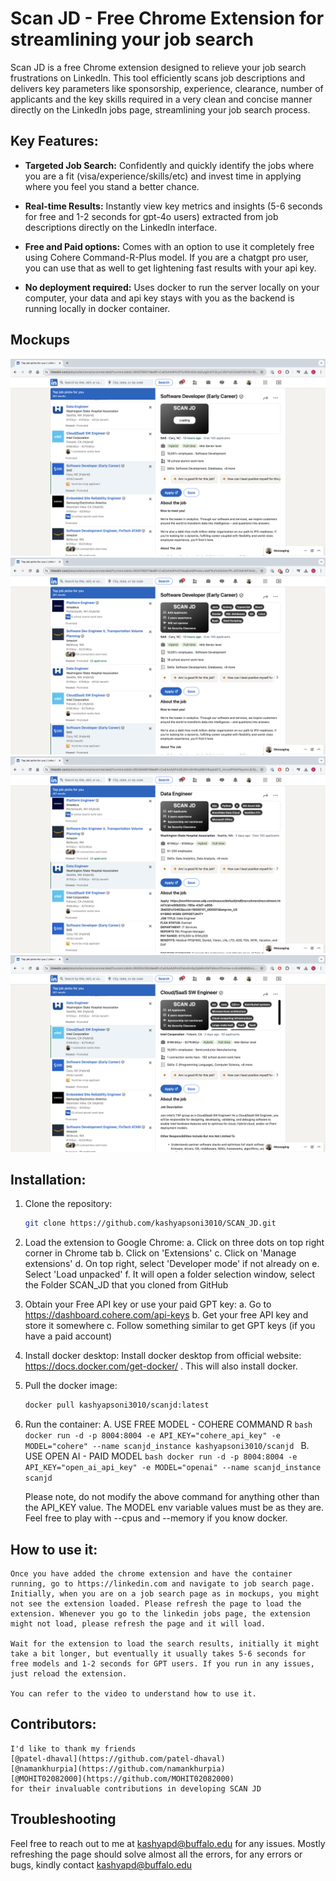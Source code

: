 # Scan JD - Free Chrome Extension for streamlining your job search

Scan JD is a free Chrome extension designed to relieve your job search frustrations on LinkedIn. This tool efficiently scans job descriptions and delivers key parameters like sponsorship, experience, clearance, number of applicants and the key skills required in a very clean and concise manner directly on the LinkedIn jobs page, streamlining your job search process.

## Key Features:

- **Targeted Job Search:** Confidently and quickly identify the jobs where you are a fit (visa/experience/skills/etc) and invest time in applying where you feel you stand a better chance.

- **Real-time Results:** Instantly view key metrics and insights (5-6 seconds for free and 1-2 seconds for gpt-4o users) extracted from job descriptions directly on the LinkedIn interface.

- **Free and Paid options:** Comes with an option to use it completely free using Cohere Command-R-Plus model. If you are a chatgpt pro user, you can use that as well to get lightening fast results with your api key. 

- **No deployment required:** Uses docker to run the server locally on your computer, your data and api key stays with you as the backend is running locally in docker container.

## Mockups

![Mockup 1](Mockups/im1.png)
![Mockup 2](Mockups/im2.png)
![Mockup 3](Mockups/im3.png)
![Mockup 4](Mockups/im4.png)

## Installation:

1. Clone the repository:
    ```bash
    git clone https://github.com/kashyapsoni3010/SCAN_JD.git
    ```

2. Load the extension to Google Chrome:
    a. Click on three dots on top right corner in Chrome tab
    b. Click on 'Extensions'
    c. Click on 'Manage extensions'
    d. On top right, select 'Developer mode' if not already on
    e. Select 'Load unpacked'
    f. It will open a folder selection window, select the Folder SCAN_JD that you cloned from GitHub

3. Obtain your Free API key or use your paid GPT key:
    a. Go to https://dashboard.cohere.com/api-keys
    b. Get your free API key and store it somewhere
    c. Follow something similar to get GPT keys (if you have a paid account)

3. Install docker desktop:
    Install docker desktop from official website: https://docs.docker.com/get-docker/ . This will also install docker.

4. Pull the docker image:
    ```bash
    docker pull kashyapsoni3010/scanjd:latest
    ```

5. Run the container:
    A. USE FREE MODEL - COHERE COMMAND R
        ```bash
        docker run -d -p 8004:8004 -e API_KEY="cohere_api_key" -e MODEL="cohere" --name scanjd_instance kashyapsoni3010/scanjd
        ```
    B. USE OPEN AI - PAID MODEL
        ```bash
        docker run -d -p 8004:8004 -e API_KEY="open_ai_api_key" -e MODEL="openai" --name scanjd_instance scanjd
        ```

    Please note, do not modify the above command for anything other than the API_KEY value. The MODEL env variable values must be as they are. Feel free to play with --cpus and --memory if you know docker.

## How to use it:

    Once you have added the chrome extension and have the container running, go to https://linkedin.com and navigate to job search page. Initially, when you are on a job search page as in mockups, you might not see the extension loaded. Please refresh the page to load the extension. Whenever you go to the linkedin jobs page, the extension might not load, please refresh the page and it will load.

    Wait for the extension to load the search results, initially it might take a bit longer, but eventually it usually takes 5-6 seconds for free models and 1-2 seconds for GPT users. If you run in any issues, just reload the extension. 

    You can refer to the video to understand how to use it.

<!-- ![Mockup 5](MockUps/demo.mov) -->

## Contributors:

    I'd like to thank my friends 
    [@patel-dhaval](https://github.com/patel-dhaval)
    [@namankhurpia](https://github.com/namankhurpia)
    [@MOHIT02082000](https://github.com/MOHIT02082000)
    for their invaluable contributions in developing SCAN JD

## Troubleshooting
Feel free to reach out to me at kashyapd@buffalo.edu for any issues. Mostly refreshing the page should solve almost all the errors, for any errors or bugs, kindly contact kashyapd@buffalo.edu
